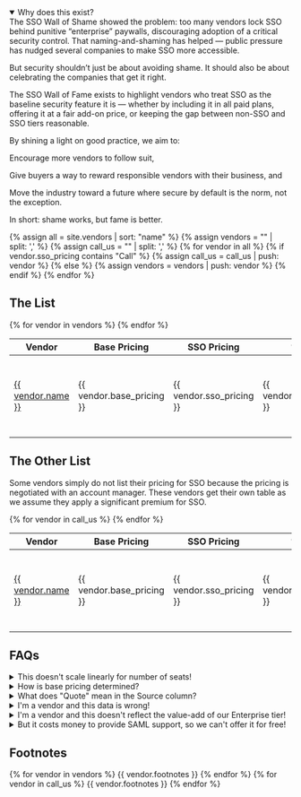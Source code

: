 ---
---
<script src="assets/js/sorttable.js"></script>

<details open>
<summary>
Why does this exist?
</summary>
The SSO Wall of Shame showed the problem: too many vendors lock SSO behind punitive “enterprise” paywalls, discouraging adoption of a critical security control. That naming-and-shaming has helped — public pressure has nudged several companies to make SSO more accessible.

But security shouldn’t just be about avoiding shame. It should also be about celebrating the companies that get it right.

The SSO Wall of Fame exists to highlight vendors who treat SSO as the baseline security feature it is — whether by including it in all paid plans, offering it at a fair add-on price, or keeping the gap between non-SSO and SSO tiers reasonable.

By shining a light on good practice, we aim to:

Encourage more vendors to follow suit,

Give buyers a way to reward responsible vendors with their business, and

Move the industry toward a future where secure by default is the norm, not the exception.

In short: shame works, but fame is better.
</details>

{% assign all = site.vendors | sort: "name" %}
{% assign vendors = "" | split: ',' %}
{% assign call_us = "" | split: ',' %}
{% for vendor in all %}
	{% if vendor.sso_pricing contains "Call" %}
		{% assign call_us = call_us | push: vendor %}
	{% else %}
		{% assign vendors = vendors | push: vendor %}
	{% endif %}
{% endfor %}

## The List

<table class="sortable">
<thead>
<tr><th>Vendor</th><th>Base Pricing</th><th>SSO Pricing</th><th>% Increase</th><th>Source</th><th>Date Updated</th></tr>
</thead>
<tbody>
{% for vendor in vendors %}
<tr>
<td markdown="span"><a href="{{ vendor.vendor_url }}">{{ vendor.name }}</a></td>
<td markdown="span">{{ vendor.base_pricing }}</td>
<td markdown="span">{{ vendor.sso_pricing }}</td>
<td markdown="span">{{ vendor.percent_increase }}</td>
<td>
{% for source in vendor.pricing_source %}
{% if forloop.first == false %}
&amp;
{% endif %}
<a href="{{ source }}">&#128279;</a>
{% endfor %}
{{ vendor.pricing_note }}</td>
<td>{{ vendor.updated_at }}</td>
</tr>
{% endfor %}
</tbody>
</table>

## The Other List ##
Some vendors simply do not list their pricing for SSO because the pricing is negotiated with an account manager. These vendors get their own table as we assume they apply a significant premium for SSO.

<table class="sortable">
<thead>
<tr><th>Vendor</th><th>Base Pricing</th><th>SSO Pricing</th><th>% Increase</th><th>Source</th><th>Date Updated</th></tr>
</thead>
<tbody>
{% for vendor in call_us %}
<tr>
<td markdown="span"><a href="{{ vendor.vendor_url }}">{{ vendor.name }}</a></td>
<td markdown="span">{{ vendor.base_pricing }}</td>
<td markdown="span">{{ vendor.sso_pricing }}</td>
<td markdown="span">{{ vendor.percent_increase }}</td>
<td>
{% for source in vendor.pricing_source %}
{% if forloop.first == false %}
&amp;
{% endif %}
<a href="{{ source }}">&#128279;</a>
{% endfor %}
{{ vendor.pricing_note }}</td>
<td>{{ vendor.updated_at }}</td>
</tr>
{% endfor %}
</tbody>
</table>

## FAQs

<details>
<summary>
This doesn't scale linearly for number of seats!
</summary>
Correct. Since we don't know who's reading the page, it's easiest to just assume a team with no volume discount.
</details>

<details>
<summary>
How is base pricing determined?
</summary>
We disregard free tier pricing, as we can assume these aren't intended for long term business customer use. We also disregard "single person" pricing, under the assumption that we're looking on behalf of a team of 5, 10, or more people.
</details>

<details>
<summary>
What does "Quote" mean in the Source column?
</summary>
If a vendor doesn't list pricing but a user has submitted pricing based on a quote, it can be included here. If a vendor feels that their actual pricing is inaccurately reflected by this quote, feel free to let me know and I'll update the page.
</details>

<details>
<summary>
I'm a vendor and this data is wrong!
</summary>
Please feel free to submit a PR to this page, or reach out at sso @ myGitHubUsername dotcom. I only want this data to be accurate.
</details>

<details>
<summary>
I'm a vendor and this doesn't reflect the value-add of our Enterprise tier!
</summary>
That's the point. Decouple your security features from your value-added services. They should be priced separately.
</details>

<details>
<summary>
But it costs money to provide SAML support, so we can't offer it for free!
</summary>
  While I'd like people to really consider it a <em>bare minimum</em> feature for business SaaS, I'm OK with it costing a little extra to cover maintenance costs. If your SSO support is a 10% price hike, you're not on this list. But these percentage increases are not maintenance costs, they're revenue generation because you know your customers have no good options.
</details>

## Footnotes
{% for vendor in vendors %}
{{ vendor.footnotes }}
{% endfor %}
{% for vendor in call_us %}
{{ vendor.footnotes }}
{% endfor %}

